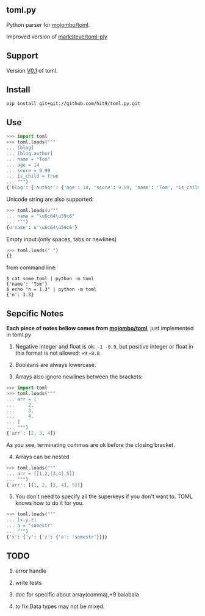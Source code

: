 toml.py
------

Python parser for [mojombo/toml](https://github.com/mojombo/toml).

Improved version of [marksteve/toml-ply](https://github.com/marksteve/toml-ply)

Support
-------

Version [V0.1](https://github.com/mojombo/toml/blob/master/versions/toml-v0.1.0.md) of toml.


Install
-------

    pip install git+git://github.com/hit9/toml.py.git

Use
----

```python
>>> import toml
>>> toml.loads("""
... [blog]
... [blog.author]
... name = "Tom"
... age = 14
... score = 9.99
... is_child = true
... """)
{'blog': {'author': {'age': 14, 'score': 9.99, 'name': 'Tom', 'is_child': True}}}
```

Unicode string are also supported:

```python
>>> toml.loads(u"""
... name = "\u6c64\u59c6"
... """)
{u'name': u'\u6c64\u59c6'}
```

Empty input:(only spaces, tabs or newlines)

```python
>>> toml.loads(" ")
{}
```

from command line:

```
$ cat some.toml | python -m toml
{'name': 'Tom'}
$ echo "n = 1.3" | python -m toml
{'n': 1.3}

```

Sepcific Notes
--------------

**Each piece of notes bellow comes from [mojombo/toml](https://github.com/mojombo/toml)**, just implemented in toml.py

1. Negative integer and float is ok: `-1 -0.9`, but positive integer or float in this format is not allowed: `+9` `+8.8`

2. Booleans are always lowercase.

3. Arrays also ignore newlines between the brackets:
```python
>>> import toml
>>> toml.loads("""
... arr = [
...     2,
...     3,
...     4,
... ]
... """)
{'arr': [2, 3, 4]}
```
As you see, terminating commas are ok before the closing bracket.

4. Arrays can be nested
```python
>>> toml.loads("""
... arr = [[1,2,[3,4],5]]
... """)
{'arr': [[1, 2, [3, 4], 5]]}
```
5. You don't need to specify all the superkeys if you don't want to. TOML knows how to do it for you.
```python
>>> toml.loads("""
... [x.y.z]
... a = "somestr"
... """)
{'x': {'y': {'z': {'a': 'somestr'}}}}
```


TODO
----

1. error handle

2. write tests

3. doc for specific about array(comma),+9 balabala

4. to fix:Data types may not be mixed.

